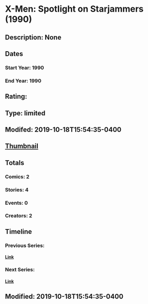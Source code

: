 # X-Men: Spotlight on Starjammers (1990)
## Description: None
## Dates
### Start Year: 1990
### End Year: 1990
## Rating: 
## Type: limited
## Modifed: 2019-10-18T15:54:35-0400
## [Thumbnail](http://i.annihil.us/u/prod/marvel/i/mg/6/c0/5d93674ba56c4.jpg)
## Totals
### Comics: 2
### Stories: 4
### Events: 0
### Creators: 2
## Timeline
### Previous Series: 
#### [Link]()
### Next Series: 
#### [Link]()
## Modified: 2019-10-18T15:54:35-0400